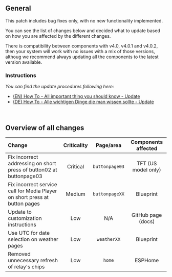 ## General
This patch includes bug fixes only, with no new functionality implemented.

You can see the list of changes below and decided what to update based on how you are affected by the different changes.

There is compatibility between components with v4.0, v4.0.1 and v4.0.2, then your system will work with no issues with a mix of those versions, althoug we recommend always updating all the components to the latest version available.

### Instructions
 _You can find the update procedures following here:_
- [(EN) How To - All important thing you should know - Update](https://github.com/Blackymas/NSPanel_HA_Blueprint/wiki/(EN)-HowTo---All-important-thing-you-should-know#2-update-blueprint)
- [(DE) How To - Alle wichtigen Dinge die man wissen sollte - Update](https://github.com/Blackymas/NSPanel_HA_Blueprint/wiki/(DE)-HowTo---Alle-wichtigen-Dinge-die-man-wissen-sollte#2-update-blueprint)


&nbsp;
## Overview of all changes

| Change | Criticality | Page/area | Components affected |
| :-- | :--: | :--: | :--: |
| Fix incorrect addressing on short press of button02 at buttonpage03 | Critical | `buttonpage03` | TFT (US model only) |
| Fix incorrect service call for Media Player on short press at button pages | Medium | `buttonpageXX` | Blueprint |
| Update to customization instructions | Low | N/A | GitHub page (docs) |
| Use UTC for date selection on weather pages | Low | `weatherXX` | Blueprint |
| Removed unnecessary refresh of relay's chips | Low | `home` | ESPHome |